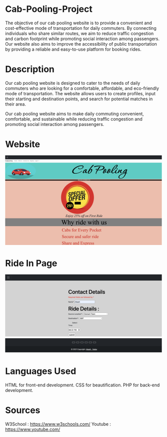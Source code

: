 # Cab-Pooling-Project
The objective of our cab pooling website is to provide a convenient and cost-effective mode of transportation for daily commuters. By connecting individuals who share similar routes, we aim to reduce traffic congestion and carbon footprint while promoting social interaction among passengers. Our website also aims to improve the accessibility of public transportation by providing a reliable and easy-to-use platform for booking rides.

# Description
Our cab pooling website is designed to cater to the needs of daily commuters who are looking for a comfortable, affordable, and eco-friendly mode of transportation. The website allows users to create profiles, input their starting and destination points, and search for potential matches in their area. 

Our cab pooling website aims to make daily commuting convenient, comfortable, and sustainable while reducing traffic congestion and promoting social interaction among passengers.
# Website 
![CabPooling](CabPoolingWebsite.png)

# Ride In Page
![SignUP](CabPoolingSignUp.png)

# Languages Used
HTML for front-end development.
CSS for beautification.
PHP for back-end development.

# Sources
W3School : https://www.w3schools.com/
Youtube : https://www.youtube.com/

